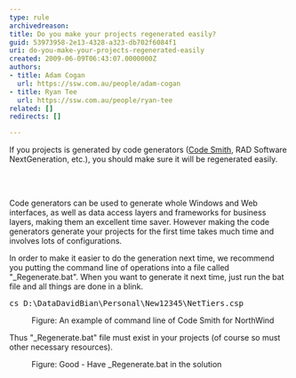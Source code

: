 ```yaml
---
type: rule
archivedreason: 
title: Do you make your projects regenerated easily?
guid: 53973958-2e13-4328-a323-db702f6084f1
uri: do-you-make-your-projects-regenerated-easily
created: 2009-06-09T06:43:07.0000000Z
authors:
- title: Adam Cogan
  url: https://ssw.com.au/people/adam-cogan
- title: Ryan Tee
  url: https://ssw.com.au/people/ryan-tee
related: []
redirects: []

---
```



If you projects is generated by code generators (<a href="http&#58;//www.ssw.com.au/ssw/Standards/Developergeneral/netTools.aspx#NetTiers">Code Smith</a>, RAD Software NextGeneration, etc.), you should make sure it will be regenerated easily.

<br><excerpt class='endintro'></excerpt><br>

  <p>Code generators can be used to generate whole Windows and Web interfaces, as well as data access layers and frameworks for business layers, making them an excellent time saver. However making the code generators generate your projects for the first time takes much time and involves lots of configurations.</p>
<p>In order to make it easier to do the generation next time, we recommend you putting the command line of operations into a file called &quot;_Regenerate.bat&quot;. When you want to generate it next time, just run the bat file and all things are done in a blink.</p>
<dl class="code">
    <dt>
    <pre>cs D&#58;\DataDavidBian\Personal\New12345\NetTiers.csp</pre>
    </dt>
    <dd>Figure&#58; An example of command line of Code Smith for NorthWind</dd>
</dl>
<p>Thus &quot;_Regenerate.bat&quot; file must exist in your projects (of course so must other necessary resources).</p>
<dl class="goodImage">
    <dt><img alt="" style="border-bottom&#58;0px solid;border-left&#58;0px solid;border-top&#58;0px solid;border-right&#58;0px solid;" border="0" src="/Standards/SoftwareDevelopment/RulesToBetterDotNETProjects/PublishingImages/RegenerateBat.jpg" /> </dt>
    <dd>Figure&#58; Good - Have _Regenerate.bat in the solution</dd>
</dl>




